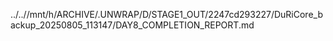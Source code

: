 ../..//mnt/h/ARCHIVE/.UNWRAP/D/STAGE1_OUT/2247cd293227/DuRiCore_backup_20250805_113147/DAY8_COMPLETION_REPORT.md